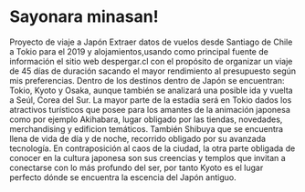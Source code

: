 # Sayonara minasan!
Proyecto de viaje a Japón 
Extraer datos de vuelos desde Santiago de Chile a Tokio para el 2019 y alojamientos,usando como principal fuente de información el sitio web despergar.cl con el propósito de organizar un viaje de 45 días de duración sacando el mayor rendimiento al presupuesto según mis preferencias. Dentro de los destinos dentro de Japón se encuentran: Tokio, Kyoto y Osaka, aunque también se analizará una posible ida y vuelta a Seúl, Corea del Sur. 
La mayor parte de la estadía será en Tokio dados los atractivos turísticos que posee para los amantes de la animación japonesa como por ejemplo Akihabara, lugar obligado por las tiendas, novedades, merchandising y edificion temáticos. También Shibuya que se encuentra llena de vida de día y de noche, recorrido obligado por su avanzada tecnología. 
En contraposición al caos de la ciudad, la otra parte obligada de conocer en la cultura japonesa son sus creencias y templos que invitan a conectarse con lo más profundo del ser, por tanto Kyoto es el lugar perfecto dónde se encuentra la escencia del Japón antiguo.
